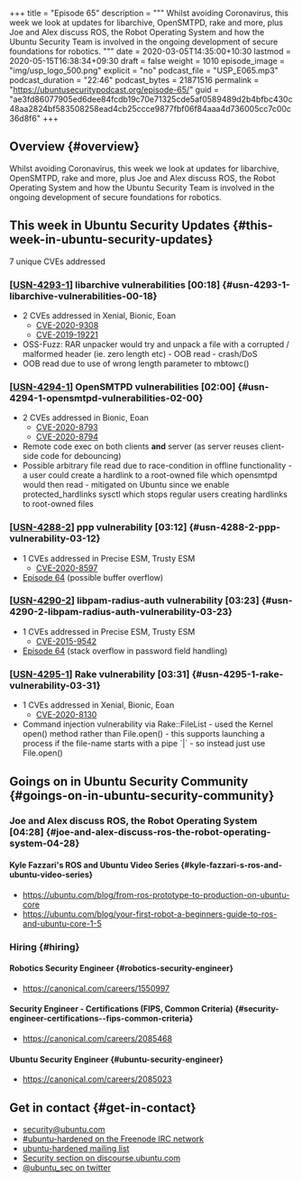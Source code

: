 +++
title = "Episode 65"
description = """
  Whilst avoiding Coronavirus, this week we look at updates for libarchive,
  OpenSMTPD, rake and more, plus Joe and Alex discuss ROS, the Robot
  Operating System and how the Ubuntu Security Team is involved in the
  ongoing development of secure foundations for robotics.
  """
date = 2020-03-05T14:35:00+10:30
lastmod = 2020-05-15T16:38:34+09:30
draft = false
weight = 1010
episode_image = "img/usp_logo_500.png"
explicit = "no"
podcast_file = "USP_E065.mp3"
podcast_duration = "22:46"
podcast_bytes = 21871516
permalink = "https://ubuntusecuritypodcast.org/episode-65/"
guid = "ae3fd86077905ed6dee84fcdb19c70e71325cde5af0589489d2b4bfbc430c48aa2824bf583508258ead4cb25ccce9877fbf06f84aaa4d736005cc7c00c36d8f6"
+++

## Overview {#overview}

Whilst avoiding Coronavirus, this week we look at updates for libarchive,
OpenSMTPD, rake and more, plus Joe and Alex discuss ROS, the Robot
Operating System and how the Ubuntu Security Team is involved in the
ongoing development of secure foundations for robotics.


## This week in Ubuntu Security Updates {#this-week-in-ubuntu-security-updates}

7 unique CVEs addressed


### [[USN-4293-1](https://usn.ubuntu.com/4293-1/)] libarchive vulnerabilities [00:18] {#usn-4293-1-libarchive-vulnerabilities-00-18}

-   2 CVEs addressed in Xenial, Bionic, Eoan
    -   [CVE-2020-9308](https://people.canonical.com/~ubuntu-security/cve/CVE-2020-9308)
    -   [CVE-2019-19221](https://people.canonical.com/~ubuntu-security/cve/CVE-2019-19221)
-   OSS-Fuzz: RAR unpacker would try and unpack a file with a corrupted /
    malformed header (ie. zero length etc) - OOB read - crash/DoS
-   OOB read due to use of wrong length parameter to mbtowc()


### [[USN-4294-1](https://usn.ubuntu.com/4294-1/)] OpenSMTPD vulnerabilities [02:00] {#usn-4294-1-opensmtpd-vulnerabilities-02-00}

-   2 CVEs addressed in Bionic, Eoan
    -   [CVE-2020-8793](https://people.canonical.com/~ubuntu-security/cve/CVE-2020-8793)
    -   [CVE-2020-8794](https://people.canonical.com/~ubuntu-security/cve/CVE-2020-8794)
-   Remote code exec on both clients **and** server (as server reuses client-side code for debouncing)
-   Possible arbitrary file read due to race-condition in offline
    functionality - a user could create a hardlink to a root-owned file which
    opensmtpd would then read - mitigated on Ubuntu since we enable
    protected\_hardlinks sysctl which stops regular users creating hardlinks
    to root-owned files


### [[USN-4288-2](https://usn.ubuntu.com/4288-2/)] ppp vulnerability [03:12] {#usn-4288-2-ppp-vulnerability-03-12}

-   1 CVEs addressed in Precise ESM, Trusty ESM
    -   [CVE-2020-8597](https://people.canonical.com/~ubuntu-security/cve/CVE-2020-8597)
-   [Episode 64](https://ubuntusecuritypodcast.org/episode-64/) (possible buffer overflow)


### [[USN-4290-2](https://usn.ubuntu.com/4290-2/)] libpam-radius-auth vulnerability [03:23] {#usn-4290-2-libpam-radius-auth-vulnerability-03-23}

-   1 CVEs addressed in Precise ESM, Trusty ESM
    -   [CVE-2015-9542](https://people.canonical.com/~ubuntu-security/cve/CVE-2015-9542)
-   [Episode 64](https://ubuntusecuritypodcast.org/episode-64/) (stack overflow in password field handling)


### [[USN-4295-1](https://usn.ubuntu.com/4295-1/)] Rake vulnerability [03:31] {#usn-4295-1-rake-vulnerability-03-31}

-   1 CVEs addressed in Xenial, Bionic, Eoan
    -   [CVE-2020-8130](https://people.canonical.com/~ubuntu-security/cve/CVE-2020-8130)
-   Command injection vulnerability via Rake::FileList - used the Kernel
    open() method rather than File.open() - this supports launching a process
    if the file-name starts with a pipe \`|\` - so instead just use File.open()


## Goings on in Ubuntu Security Community {#goings-on-in-ubuntu-security-community}


### Joe and Alex discuss ROS, the Robot Operating System [04:28] {#joe-and-alex-discuss-ros-the-robot-operating-system-04-28}


#### Kyle Fazzari's ROS and Ubuntu Video Series {#kyle-fazzari-s-ros-and-ubuntu-video-series}

-   <https://ubuntu.com/blog/from-ros-prototype-to-production-on-ubuntu-core>
-   <https://ubuntu.com/blog/your-first-robot-a-beginners-guide-to-ros-and-ubuntu-core-1-5>


### Hiring {#hiring}


#### Robotics Security Engineer {#robotics-security-engineer}

-   <https://canonical.com/careers/1550997>


#### Security Engineer - Certifications (FIPS, Common Criteria) {#security-engineer-certifications--fips-common-criteria}

-   <https://canonical.com/careers/2085468>


#### Ubuntu Security Engineer {#ubuntu-security-engineer}

-   <https://canonical.com/careers/2085023>


## Get in contact {#get-in-contact}

-   [security@ubuntu.com](mailto:security@ubuntu.com)
-   [#ubuntu-hardened on the Freenode IRC network](http://webchat.freenode.net/#ubuntu-hardened)
-   [ubuntu-hardened mailing list](https://lists.ubuntu.com/mailman/listinfo/ubuntu-hardened)
-   [Security section on discourse.ubuntu.com](https://discourse.ubuntu.com/c/security)
-   [@ubuntu\_sec on twitter](https://twitter.com/ubuntu%5Fsec)